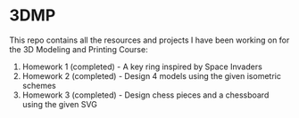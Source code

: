 # 3DMP
This repo contains all the resources and projects I have been working on for the 3D Modeling and Printing Course:
1. Homework 1 (completed) - A key ring inspired by Space Invaders
2. Homework 2 (completed) - Design 4 models using the given isometric schemes
3. Homework 3 (completed) - Design chess pieces and a chessboard using the given SVG
